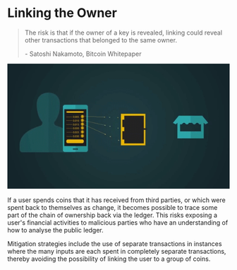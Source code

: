# Linking the Owner

> The risk is that if the owner of a key is revealed, linking could reveal other transactions that belonged to the same owner.
>
> \- Satoshi Nakamoto, Bitcoin Whitepaper

![](<../.gitbook/assets/Theory - Privacy - Linking the Owner.gif>)

If a user spends coins that it has received from third parties, or which were spent back to themselves as change, it becomes possible to trace some part of the chain of ownership back via the ledger. This risks exposing a user's financial activities to malicious parties who have an understanding of how to analyse the public ledger.

Mitigation strategies include the use of separate transactions in instances where the many inputs are each spent in completely separate transactions, thereby avoiding the possibility of linking the user to a group of coins.
